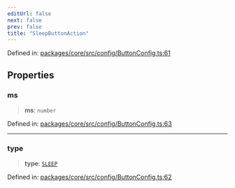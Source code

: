 ```yaml
---
editUrl: false
next: false
prev: false
title: "SleepButtonAction"
---
```


Defined in: [packages/core/src/config/ButtonConfig.ts:61](https://github.com/mProjectsCode/obsidian-meta-bind-plugin/blob/563ae7213e1de72cfcc12505f0ad569434535dc5/packages/core/src/config/ButtonConfig.ts#L61)

## Properties

### ms

> **ms**: `number`

Defined in: [packages/core/src/config/ButtonConfig.ts:63](https://github.com/mProjectsCode/obsidian-meta-bind-plugin/blob/563ae7213e1de72cfcc12505f0ad569434535dc5/packages/core/src/config/ButtonConfig.ts#L63)

***

### type

> **type**: [`SLEEP`](/obsidian-meta-bind-plugin-docs/api/enumerations/buttonactiontype/#sleep)

Defined in: [packages/core/src/config/ButtonConfig.ts:62](https://github.com/mProjectsCode/obsidian-meta-bind-plugin/blob/563ae7213e1de72cfcc12505f0ad569434535dc5/packages/core/src/config/ButtonConfig.ts#L62)
